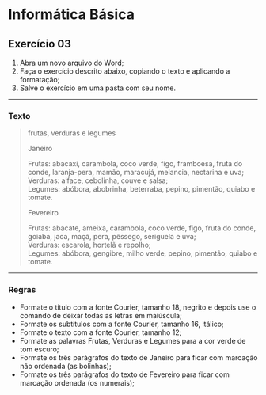 # Informática Básica

## Exercício 03

1. Abra um novo arquivo do Word;
2. Faça o exercício descrito abaixo, copiando o texto e aplicando a formatação;
3. Salve o exercício em uma pasta com seu nome.

---
### Texto

>frutas, verduras e legumes
>
>Janeiro
>
>Frutas: abacaxi, carambola, coco verde, figo, framboesa, fruta do conde, laranja-pera, mamão, maracujá, melancia, nectarina e uva;  
>Verduras: alface, cebolinha, couve e salsa;  
>Legumes: abóbora, abobrinha, beterraba, pepino, pimentão, quiabo e tomate.  
>
>Fevereiro
>
>Frutas: abacate, ameixa, carambola, coco verde, figo, fruta do conde, goiaba, jaca, maçã, pera, pêssego, seriguela e uva;  
>Verduras: escarola, hortelã e repolho;  
>Legumes: abóbora, gengibre, milho verde, pepino, pimentão, quiabo e tomate.  

---
### Regras

* Formate o título com a fonte Courier, tamanho 18, negrito e depois use o comando de deixar todas as letras em maiúscula;
* Formate os subtítulos com a fonte Courier, tamanho 16, itálico;
* Formate o texto com a fonte Courier, tamanho 12;
* Formate as palavras Frutas, Verduras e Legumes para a cor verde de tom escuro;
* Formate os três parágrafos do texto de Janeiro para ficar com marcação não ordenada (as bolinhas);
* Formate os três parágrafos do texto de Fevereiro para ficar com marcação ordenada (os numerais);


